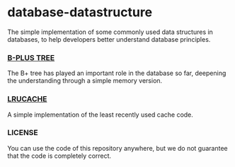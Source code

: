 # database-datastructure
The simple implementation of some commonly used data structures in databases, to help developers better understand database principles.

### [B-PLUS TREE](./bplustree/bplustree.h)
The B+ tree has played an important role in the database so far, deepening the understanding through a simple memory version.

### [LRUCACHE](./lrucache/lrucache.h)
A simple implementation of the least recently used cache code.

### LICENSE
You can use the code of this repository anywhere, but we do not guarantee that the code is completely correct.